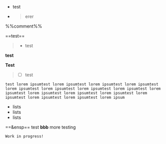 - test
- > erer

%%comment%%

==test==
> - test

<b>**test**


Test 
</b>
> - [ ] test 

`test lorem ipsumtest lorem ipsumtest lorem ipsumtest lorem ipsumtest lorem ipsumtest lorem ipsumtest lorem ipsumtest lorem ipsumtest lorem ipsumtest lorem ipsumtest lorem ipsumtest lorem ipsumtest lorem ipsumtest lorem ipsumtest lorem ipsumtest lorem ipsum`


- lists 
- lists
- lists

==&ensp== test **bbb**
more testing

```info
Work in progress!
```